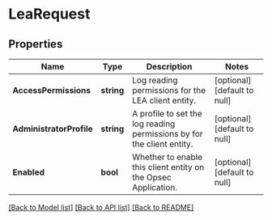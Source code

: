 # LeaRequest

## Properties
Name | Type | Description | Notes
------------ | ------------- | ------------- | -------------
**AccessPermissions** | **string** | Log reading permissions for the LEA client entity. | [optional] [default to null]
**AdministratorProfile** | **string** | A profile to set the log reading permissions by for the client entity. | [optional] [default to null]
**Enabled** | **bool** | Whether to enable this client entity on the Opsec Application. | [optional] [default to null]

[[Back to Model list]](../README.md#documentation-for-models) [[Back to API list]](../README.md#documentation-for-api-endpoints) [[Back to README]](../README.md)


